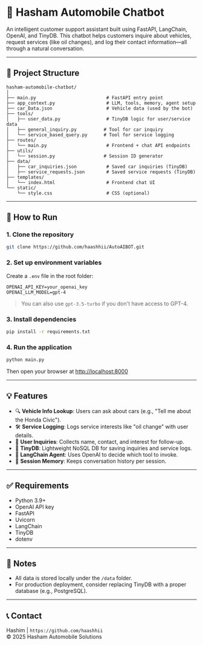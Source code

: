 # 🚗 Hasham Automobile Chatbot

An intelligent customer support assistant built using FastAPI, LangChain, OpenAI, and TinyDB. This chatbot helps customers inquire about vehicles, request services (like oil changes), and log their contact information—all through a natural conversation.

---

## 📁 Project Structure

```
hasham-automobile-chatbot/
│
├── main.py                          # FastAPI entry point
├── app_context.py                   # LLM, tools, memory, agent setup
├── car_Data.json                    # Vehicle data (used by the bot)
├── tools/
│   ├── user_data.py                 # TinyDB logic for user/service data
│   ├── general_inquiry.py          # Tool for car inquiry
│   └── service_based_query.py      # Tool for service logging
├── routes/
│   └── main.py                      # Frontend + chat API endpoints
├── utils/
│   └── session.py                  # Session ID generator
├── data/
│   ├── car_inquiries.json           # Saved car inquiries (TinyDB)
│   ├── service_requests.json        # Saved service requests (TinyDB)
├── templates/
│   └── index.html                   # Frontend chat UI
└── static/
    └── style.css                    # CSS (optional)
```

---

## 🚀 How to Run

### 1. Clone the repository

```bash
git clone https://github.com/haashhii/AutoAIBOT.git
```

### 2. Set up environment variables

Create a `.env` file in the root folder:

```
OPENAI_API_KEY=your_openai_key
OPENAI_LLM_MODEL=gpt-4
```

> You can also use `gpt-3.5-turbo` if you don't have access to GPT-4.

### 3. Install dependencies

```bash
pip install -r requirements.txt
```

### 4. Run the application

```bash
python main.py
```

Then open your browser at [http://localhost:8000](http://localhost:8000)

---

## 💡 Features

- 🔍 **Vehicle Info Lookup**: Users can ask about cars (e.g., "Tell me about the Honda Civic").
- 🛠️ **Service Logging**: Logs service interests like "oil change" with user details.
- 📝 **User Inquiries**: Collects name, contact, and interest for follow-up.
- 💾 **TinyDB**: Lightweight NoSQL DB for saving inquiries and service logs.
- 🤖 **LangChain Agent**: Uses OpenAI to decide which tool to invoke.
- 🧠 **Session Memory**: Keeps conversation history per session.

---

## ✅ Requirements

- Python 3.9+
- OpenAI API key
- FastAPI
- Uvicorn
- LangChain
- TinyDB
- dotenv

---

## 📌 Notes

- All data is stored locally under the `/data` folder.
- For production deployment, consider replacing TinyDB with a proper database (e.g., PostgreSQL).

---

## 📞 Contact

Hashim | `https://github.com/haashhii`  
© 2025 Hasham Automobile Solutions
